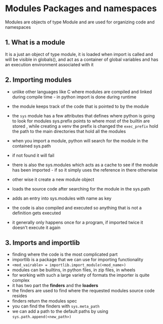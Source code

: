# Modules Packages and namespaces 

Modules are objects of type Module and are used for organizing code and namespaces

## 1. What is a module 

It is a just  an object of type module, it is loaded when import is called and will be visible in globals(), and act as a container of global variables and has an execution environment associated with it 

## 2. Importing modules

* unlike other languages like C where modules are compiled and linked during compile time - in python import is done during runtime

* the module keeps track of the code that is pointed to by the module

* the `sys` module has a few attributes that defines where python is going to look for modules sys.prefix points to where most of the builtin are stored , while creating a venv  the prefix is changed the `exec_prefix` hold the path to the main directories that hold all the modules 

* when you import a module, python will search for the module in the  contained sys.path
* if not found it will fail 
* there is also the sys.modules which acts as a cache to see if the module has been imported - if so it simply uses the reference in there otherwise
* other wise it create a new module object
* loads the source code after searching for the module in the sys.path
* adds an entry into sys.modules with name as key
* the code is also compiled and executed so anything that is not a definition gets executed
* it generally only happens once for a program, if imported twice it doesn't execute it again

## 3. Imports and importlib

* finding where the code is the most complicated part
* importlib is a package that we can use for importing functionality
* `<mod_vairable> = importlib.import_module(<mod_name>)`
* modules can be builtins, in python files, in zip files, in wheels
* for working with such a large variety of formats the importer is quite complex
* it has two part the **finders** and the **loaders**
* the finders are used to find where the requested modules source code resides 
* finders return the modules spec 
* you can find the finders with `sys.meta_path`
* we can add a path to the default paths by using `sys.path.append(<new_path>)`

